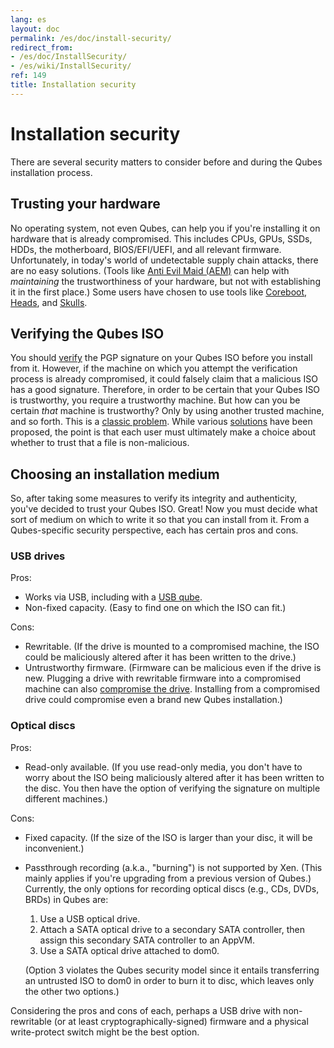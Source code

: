 ```yaml
---
lang: es
layout: doc
permalink: /es/doc/install-security/
redirect_from:
- /es/doc/InstallSecurity/
- /es/wiki/InstallSecurity/
ref: 149
title: Installation security
---
```


# Installation security
<a id="installation-security"></a>

There are several security matters to consider before and during the Qubes installation process.

## Trusting your hardware
<a id="trusting-your-hardware"></a>

No operating system, not even Qubes, can help you if you're installing it on hardware that is already compromised.
This includes CPUs, GPUs, SSDs, HDDs, the motherboard, BIOS/EFI/UEFI, and all relevant firmware.
Unfortunately, in today's world of undetectable supply chain attacks, there are no easy solutions.
(Tools like [Anti Evil Maid (AEM)][AEM] can help with *maintaining* the trustworthiness of your hardware, but not with establishing it in the first place.)
Some users have chosen to use tools like [Coreboot], [Heads], and [Skulls].

## Verifying the Qubes ISO
<a id="verifying-the-qubes-iso"></a>

You should [verify] the PGP signature on your Qubes ISO before you install from it.
However, if the machine on which you attempt the verification process is already compromised, it could falsely claim that a malicious ISO has a good signature.
Therefore, in order to be certain that your Qubes ISO is trustworthy, you require a trustworthy machine.
But how can you be certain *that* machine is trustworthy?
Only by using another trusted machine, and so forth.
This is a [classic problem].
While various [solutions] have been proposed, the point is that each user must ultimately make a choice about whether to trust that a file is non-malicious.

## Choosing an installation medium
<a id="choosing-an-installation-medium"></a>

So, after taking some measures to verify its integrity and authenticity, you've decided to trust your Qubes ISO.
Great!
Now you must decide what sort of medium on which to write it so that you can install from it.
From a Qubes-specific security perspective, each has certain pros and cons.

### USB drives
<a id="usb-drives"></a>

Pros:

* Works via USB, including with a [USB qube].
* Non-fixed capacity.
  (Easy to find one on which the ISO can fit.)

Cons:

* Rewritable.
  (If the drive is mounted to a compromised machine, the ISO could be maliciously altered after it has been written to the drive.)
* Untrustworthy firmware.
  (Firmware can be malicious even if the drive is new.
  Plugging a drive with rewritable firmware into a compromised machine can also [compromise the drive][BadUSB].
  Installing from a compromised drive could compromise even a brand new Qubes installation.)

### Optical discs
<a id="optical-discs"></a>

Pros:

* Read-only available.
  (If you use read-only media, you don't have to worry about the ISO being maliciously altered after it has been written to the disc.
  You then have the option of verifying the signature on multiple different machines.)

Cons:

* Fixed capacity.
  (If the size of the ISO is larger than your disc, it will be inconvenient.)
* Passthrough recording (a.k.a., "burning") is not supported by Xen.
  (This mainly applies if you're upgrading from a previous version of Qubes.)
  Currently, the only options for recording optical discs (e.g., CDs, DVDs, BRDs) in Qubes are:
  1. Use a USB optical drive.
  2. Attach a SATA optical drive to a secondary SATA controller, then assign this secondary SATA controller to an AppVM.
  3. Use a SATA optical drive attached to dom0.

  (Option 3 violates the Qubes security model since it entails transferring an untrusted ISO to dom0 in order to burn it to disc, which leaves only the other two options.)

Considering the pros and cons of each, perhaps a USB drive with non-rewritable (or at least cryptographically-signed) firmware and a physical write-protect switch might be the best option.

[AEM]: /es/doc/anti-evil-maid/
[verify]: /es/security/verifying-signatures/
[classic problem]: https://www.ece.cmu.edu/~ganger/712.fall02/papers/p761-thompson.pdf
[solutions]: https://www.dwheeler.com/trusting-trust/
[USB qube]: /es/doc/usb-qubes/#creating-and-using-a-usb-qube
[BadUSB]: https://srlabs.de/badusb/
[Coreboot]: https://www.coreboot.org/
[Heads]: http://osresearch.net/
[Skulls]: https://github.com/merge/skulls